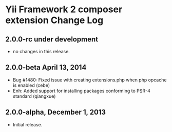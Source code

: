 Yii Framework 2 composer extension Change Log
=============================================

2.0.0-rc under development
--------------------------

- no changes in this release.


2.0.0-beta April 13, 2014
-------------------------

- Bug #1480: Fixed issue with creating extensions.php when php opcache is enabled (cebe)
- Enh: Added support for installing packages conforming to PSR-4 standard (qiangxue)

2.0.0-alpha, December 1, 2013
-----------------------------

- Initial release.
